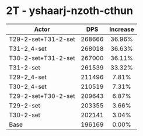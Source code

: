 # 2T - yshaarj-nzoth-cthun
| Actor | DPS | Increase |
|---|:---:|:---:|
|T29-2-set+T31-2-set|268666|36.96%|
|T31-2_4-set|268018|36.63%|
|T30-2-set+T31-2-set|267000|36.11%|
|T31-2-set|261539|33.32%|
|T29-2_4-set|211496|7.81%|
|T30-2_4-set|210519|7.31%|
|T29-2-set+T30-2-set|209643|6.87%|
|T29-2-set|203355|3.66%|
|T30-2-set|202141|3.04%|
|Base|196169|0.00%|
